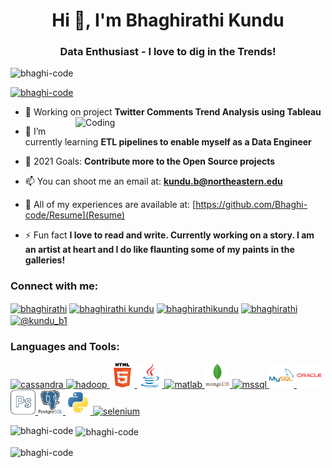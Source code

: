 <h1 align="center">Hi 👋, I'm Bhaghirathi Kundu</h1>
<h3 align="center">Data Enthusiast - I love to dig in the Trends!</h3>

<p align="left"> <img src="https://komarev.com/ghpvc/?username=bhaghi-code&label=Profile%20views&color=0e75b6&style=flat" alt="bhaghi-code" /> </p>

<p align="left"> <a href="https://github.com/ryo-ma/github-profile-trophy"><img src="https://github-profile-trophy.vercel.app/?username=bhaghi-code" alt="bhaghi-code" /></a> </p>

- 🔭 Working on project **Twitter Comments Trend Analysis using Tableau**  <img align="right" alt="Coding" width="400" src="https://cdn.dribbble.com/users/2646423/screenshots/5507196/computer.gif">

- 🌱 I’m currently learning **ETL pipelines to enable myself as a Data Engineer**  

- 💬 2021 Goals: **Contribute more to the Open Source projects**

- 📫 You can shoot me an email at: **kundu.b@northeastern.edu**       
 
- 📄 All of my experiences are available at: [https://github.com/Bhaghi-code/Resume](Resume)

- ⚡ Fun fact **I love to read and write. Currently working on a story. I am an artist at heart and I do like flaunting some of my paints in the galleries!**


<h3 align="left">Connect with me:</h3>
<p align="left">
<a href="https://linkedin.com/in/bhaghirathi" target="blank"><img align="center" src="https://cdn.jsdelivr.net/npm/simple-icons@3.0.1/icons/linkedin.svg" alt="bhaghirathi" height="30" width="40" /></a>
<a href="https://fb.com/bhaghirathi kundu" target="blank"><img align="center" src="https://cdn.jsdelivr.net/npm/simple-icons@3.0.1/icons/facebook.svg" alt="bhaghirathi kundu" height="30" width="40" /></a>
<a href="https://instagram.com/bhaghirathikundu" target="blank"><img align="center" src="https://cdn.jsdelivr.net/npm/simple-icons@3.0.1/icons/instagram.svg" alt="bhaghirathikundu" height="30" width="40" /></a>
<a href="https://www.leetcode.com/bhaghirathi" target="blank"><img align="center" src="https://cdn.jsdelivr.net/npm/simple-icons@3.0.1/icons/leetcode.svg" alt="bhaghirathi" height="30" width="40" /></a>
<a href="https://www.hackerearth.com/@kundu_b1" target="blank"><img align="center" src="https://cdn.jsdelivr.net/npm/simple-icons@3.0.1/icons/hackerearth.svg" alt="@kundu_b1" height="30" width="40" /></a>
</p>

<h3 align="left">Languages and Tools:</h3>
<p align="left"> <a href="https://cassandra.apache.org/" target="_blank"> <img src="https://www.vectorlogo.zone/logos/apache_cassandra/apache_cassandra-icon.svg" alt="cassandra" width="40" height="40"/> </a> <a href="https://hadoop.apache.org/" target="_blank"> <img src="https://www.vectorlogo.zone/logos/apache_hadoop/apache_hadoop-icon.svg" alt="hadoop" width="40" height="40"/> </a> <a href="https://www.w3.org/html/" target="_blank"> <img src="https://raw.githubusercontent.com/devicons/devicon/master/icons/html5/html5-original-wordmark.svg" alt="html5" width="40" height="40"/> </a> <a href="https://www.java.com" target="_blank"> <img src="https://raw.githubusercontent.com/devicons/devicon/master/icons/java/java-original.svg" alt="java" width="40" height="40"/> </a> <a href="https://www.mathworks.com/" target="_blank"> <img src="https://raw.githubusercontent.com/simple-icons/simple-icons/master/icons/mathworks.svg" alt="matlab" width="40" height="40"/> </a> <a href="https://www.mongodb.com/" target="_blank"> <img src="https://raw.githubusercontent.com/devicons/devicon/master/icons/mongodb/mongodb-original-wordmark.svg" alt="mongodb" width="40" height="40"/> </a> <a href="https://www.microsoft.com/en-us/sql-server" target="_blank"> <img src="https://cdn.worldvectorlogo.com/logos/microsoft-sql-server.svg" alt="mssql" width="40" height="40"/> </a> <a href="https://www.mysql.com/" target="_blank"> <img src="https://raw.githubusercontent.com/devicons/devicon/master/icons/mysql/mysql-original-wordmark.svg" alt="mysql" width="40" height="40"/> </a> <a href="https://www.oracle.com/" target="_blank"> <img src="https://raw.githubusercontent.com/devicons/devicon/master/icons/oracle/oracle-original.svg" alt="oracle" width="40" height="40"/> </a> <a href="https://www.photoshop.com/en" target="_blank"> <img src="https://raw.githubusercontent.com/devicons/devicon/master/icons/photoshop/photoshop-line.svg" alt="photoshop" width="40" height="40"/> </a> <a href="https://www.postgresql.org" target="_blank"> <img src="https://raw.githubusercontent.com/devicons/devicon/master/icons/postgresql/postgresql-original-wordmark.svg" alt="postgresql" width="40" height="40"/> </a> <a href="https://www.python.org" target="_blank"> <img src="https://raw.githubusercontent.com/devicons/devicon/master/icons/python/python-original.svg" alt="python" width="40" height="40"/> </a> <a href="https://www.selenium.dev" target="_blank"> <img src="https://raw.githubusercontent.com/detain/svg-logos/780f25886640cef088af994181646db2f6b1a3f8/svg/selenium-logo.svg" alt="selenium" width="40" height="40"/> </a> </p>

<p><img align="left" src="https://github-readme-stats.vercel.app/api/top-langs?username=bhaghi-code&show_icons=true&locale=en&layout=compact" alt="bhaghi-code" /></p>

<p>&nbsp;<img align="center" src="https://github-readme-stats.vercel.app/api?username=bhaghi-code&show_icons=true&locale=en" alt="bhaghi-code" /></p>

<p><img align="center" src="https://github-readme-streak-stats.herokuapp.com/?user=bhaghi-code&" alt="bhaghi-code" /></p>
